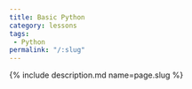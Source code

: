 ```yaml
---
title: Basic Python
category: lessons
tags:
 - Python
permalink: "/:slug"
---
```

{% include description.md name=page.slug %}
